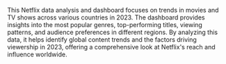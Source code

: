 This Netflix data analysis and dashboard focuses on trends in movies and TV shows across various countries in 2023. The dashboard provides insights into the most popular genres, top-performing titles, viewing patterns, and audience preferences in different regions. By analyzing this data, it helps identify global content trends and the factors driving viewership in 2023, offering a comprehensive look at Netflix's reach and influence worldwide.
